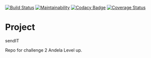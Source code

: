 [![Build Status](https://travis-ci.org/dannylwe/ch-1.svg?branch=rest_api_flask)](https://travis-ci.org/dannylwe/ch-1) [![Maintainability](https://api.codeclimate.com/v1/badges/50ce4c572919c06b9a0f/maintainability)](https://codeclimate.com/github/dannylwe/ch-1/maintainability) [![Codacy Badge](https://api.codacy.com/project/badge/Grade/aff60dffb1ac429e878793705496949e)](https://www.codacy.com/app/dannylwe/ch-1?utm_source=github.com&amp;utm_medium=referral&amp;utm_content=dannylwe/ch-1&amp;utm_campaign=Badge_Grade) [![Coverage Status](https://coveralls.io/repos/github/dannylwe/ch-1/badge.svg?branch=rest_api_flask)](https://coveralls.io/github/dannylwe/ch-1?branch=rest_api_flask) 

# Project

sendIT

Repo for challenge 2 Andela Level up. 


